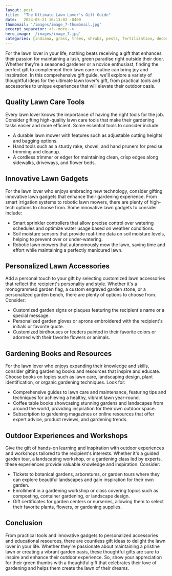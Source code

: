 ```yaml
---
layout: post
title:  "The Ultimate Lawn Lover's Gift Guide"
date:   2024-05-21 16:13:02 -0400
thumbnail: '/images/image_7-thumbnail.jpg'
excerpt_separator: <!--more-->
hero_image: '/images/image_7.jpg'
categories: [indiana, grass, trees, shrubs, pests, fertilization, decoration, curb appeal, garden, flowers, recreation]
---
```

For the lawn lover in your life, nothing beats receiving a gift that enhances their passion for maintaining a lush, green paradise right outside their door. <!--more-->Whether they're a seasoned gardener or a novice enthusiast, finding the perfect gift to complement their lawn care routine can bring joy and inspiration. In this comprehensive gift guide, we'll explore a variety of thoughtful ideas for the ultimate lawn lover's gift, from practical tools and accessories to unique experiences that will elevate their outdoor oasis.

## Quality Lawn Care Tools
Every lawn lover knows the importance of having the right tools for the job. Consider gifting high-quality lawn care tools that make their gardening tasks easier and more efficient. Some essential tools to consider include:
* A durable lawn mower with features such as adjustable cutting heights and bagging options.
* Hand tools such as a sturdy rake, shovel, and hand pruners for precise trimming and cleanup.
* A cordless trimmer or edger for maintaining clean, crisp edges along sidewalks, driveways, and flower beds.

## Innovative Lawn Gadgets
For the lawn lover who enjoys embracing new technology, consider gifting innovative lawn gadgets that enhance their gardening experience. From smart irrigation systems to robotic lawn mowers, there are plenty of high-tech options to choose from. Some innovative lawn gadgets to consider include:
* Smart sprinkler controllers that allow precise control over watering schedules and optimize water usage based on weather conditions.
* Soil moisture sensors that provide real-time data on soil moisture levels, helping to prevent over or under-watering.
* Robotic lawn mowers that autonomously mow the lawn, saving time and effort while maintaining a perfectly manicured lawn.

## Personalized Lawn Accessories
Add a personal touch to your gift by selecting customized lawn accessories that reflect the recipient's personality and style. Whether it's a monogrammed garden flag, a custom engraved garden stone, or a personalized garden bench, there are plenty of options to choose from. Consider:
* Customized garden signs or plaques featuring the recipient's name or a special message.
* Personalized garden gloves or aprons embroidered with the recipient's initials or favorite quote.
* Customized birdhouses or feeders painted in their favorite colors or adorned with their favorite flowers or animals.

## Gardening Books and Resources
For the lawn lover who enjoys expanding their knowledge and skills, consider gifting gardening books and resources that inspire and educate. Choose books on topics such as lawn care, landscaping design, plant identification, or organic gardening techniques. Look for:
* Comprehensive guides to lawn care and maintenance, featuring tips and techniques for achieving a healthy, vibrant lawn year-round.
* Coffee table books showcasing stunning gardens and landscapes from around the world, providing inspiration for their own outdoor space.
* Subscription to gardening magazines or online resources that offer expert advice, product reviews, and gardening trends.

## Outdoor Experiences and Workshops
Give the gift of hands-on learning and inspiration with outdoor experiences and workshops tailored to the recipient's interests. Whether it's a guided garden tour, a landscaping workshop, or a gardening class led by experts, these experiences provide valuable knowledge and inspiration. Consider:
* Tickets to botanical gardens, arboretums, or garden tours where they can explore beautiful landscapes and gain inspiration for their own garden.
* Enrollment in a gardening workshop or class covering topics such as composting, container gardening, or landscape design.
* Gift certificates for garden centers or nurseries, allowing them to select their favorite plants, flowers, or gardening supplies.

## Conclusion
From practical tools and innovative gadgets to personalized accessories and educational resources, there are countless gift ideas to delight the lawn lover in your life. Whether they're passionate about maintaining a pristine lawn or creating a vibrant garden oasis, these thoughtful gifts are sure to inspire and enhance their outdoor experience. So, show your appreciation for their green thumbs with a thoughtful gift that celebrates their love of gardening and helps them create the lawn of their dreams.
